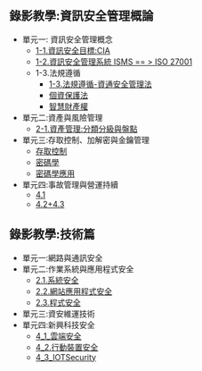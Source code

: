 ## 錄影教學:資訊安全管理概論
- 單元一: 資訊安全管理概念
  - [1-1.資訊安全目標:CIA](https://youtu.be/bwHewe6allU)
  - [1-2.資訊安全管理系統 ISMS == > ISO 27001](https://youtu.be/gTvsRTHUjKE)
  - 1-3.法規遵循
    - [1-3.法規遵循-資通安全管理法](https://youtu.be/jVmawr0oa9s)
    - [個資保護法](https://youtu.be/VdyYUolU4sw)
    - [智慧財產權](https://youtu.be/4yHJv_mkqBg)
- 單元二:資產與風險管理
  - [2-1.資產管理:分類分級與盤點](https://youtu.be/TcH-fQPTytA)
- 單元三:存取控制、加解密與金鑰管理
  - [存取控制](https://youtu.be/N2AVpmYAjoM)
  - [密碼學](https://youtu.be/_goeHFFQXLg)
  - [密碼學應用](https://youtu.be/MIaSAjvdHnk)
- 單元四:事故管理與營運持續
  - [4.1](https://youtu.be/h8lQEYPHaRs)
  - [4.2+4.3](https://youtu.be/e97DdQd1nw0) 
## 錄影教學:技術篇
- 單元一:網路與通訊安全
- 單元二:作業系統與應用程式安全
  - [2.1.系統安全](https://youtu.be/3sD2JOEX3uI)
  - [2.2.網站應用程式安全](https://youtu.be/rP4uuo3hWFE)
  - [2.3.程式安全](https://youtu.be/rjT9ArnvUo8) 
- 單元三:資安維運技術
- 單元四:新興科技安全
  - [4_1_雲端安全](https://youtu.be/294mH9kNAuk)
  - [4_2.行動裝置安全](https://youtu.be/_sdXIay3W3w)
  - [4_3_IOTSecurity](https://youtu.be/922B9ey8weo)

